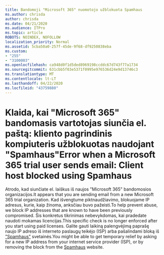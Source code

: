 ```yaml
---
title: Bandomoji "Microsoft 365" nuomotojo užblokuota Spamhaus
ms.author: chrisda
author: chrisda
ms.date: 04/21/2020
ms.audience: ITPro
ms.topic: article
ROBOTS: NOINDEX, NOFOLLOW
localization_priority: Normal
ms.assetid: 5cba50a0-257f-45de-9f68-df9250838eba
ms.custom:
- "255"
- "3100003"
ms.openlocfilehash: ca948d0f1d5ded8969198ccddc67d743f77a1734
ms.sourcegitcommit: 631cbb5f03e5371f0995e976536d24e9d13746c3
ms.translationtype: MT
ms.contentlocale: lt-LT
ms.lasthandoff: 04/22/2020
ms.locfileid: "43759880"
---
```

# <a name="error-when-a-microsoft-365-trial-user-sends-email-client-host-blocked-using-spamhaus"></a><span data-ttu-id="a10f6-102">Klaida, kai "Microsoft 365" bandomasis vartotojas siunčia el. paštą: kliento pagrindinis kompiuteris užblokuotas naudojant "Spamhaus"</span><span class="sxs-lookup"><span data-stu-id="a10f6-102">Error when a Microsoft 365 trial user sends email: Client host blocked using Spamhaus</span></span>

<span data-ttu-id="a10f6-103">Atrodo, kad siunčiate el. laiškus iš naujos "Microsoft 365" bandomosios organizacijos.</span><span class="sxs-lookup"><span data-stu-id="a10f6-103">It appears that you are sending email from a new Microsoft 365 trial organization.</span></span> <span data-ttu-id="a10f6-104">Kad išvengtume piktnaudžiavimo, blokuojame IP adresus, kurie, kaip žinoma, anksčiau buvo pažeisti.</span><span class="sxs-lookup"><span data-stu-id="a10f6-104">To help prevent abuse, we block IP addresses that are known to have been previously compromised.</span></span> <span data-ttu-id="a10f6-105">Šis konkretus tikrinimas nebevykdomas, kai pradedate naudoti mokamas licencijas.</span><span class="sxs-lookup"><span data-stu-id="a10f6-105">This specific check is no longer enforced after you start using paid licenses.</span></span> <span data-ttu-id="a10f6-106">Galite gauti laikiną palengvėjimą paprašę naujo IP adreso iš interneto paslaugų teikėjo (ISP) arba pašalindami bloką iš ["Spamhaus"](https://go.microsoft.com/fwlink/p/?linkid=123245) svetainės.</span><span class="sxs-lookup"><span data-stu-id="a10f6-106">You might be able to get temporary relief by asking for a new IP address from your internet service provider (ISP), or by removing the block from the [Spamhaus](https://go.microsoft.com/fwlink/p/?linkid=123245) website.</span></span>
